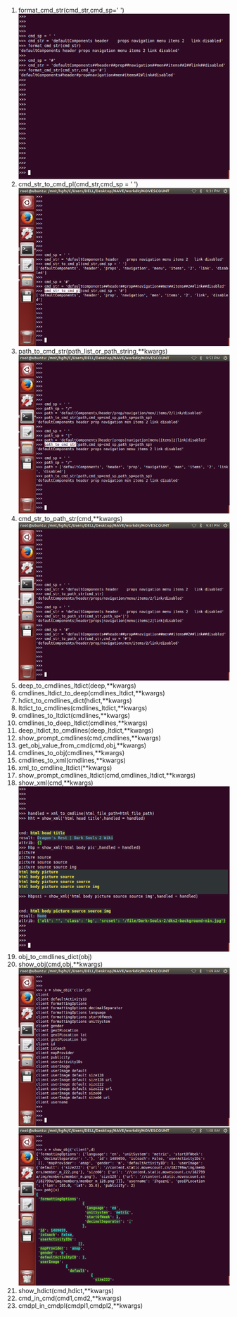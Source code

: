 1. format_cmd_str(cmd_str,cmd_sp=' ')
![](Images/hdict_cmdline.format_cmd_str_1.png)  
2. cmd_str_to_cmd_pl(cmd_str,cmd_sp = ' ')
![](Images/hdict_cmdline.cmd_str_to_cmd_pl_1.png)
3. path_to_cmd_str(path_list_or_path_string,**kwargs) 
![](Images/hdict_cmdline.path_to_cmd_str_1.png)
4. cmd_str_to_path_str(cmd,**kwargs)
![](Images/hdict_cmdline.cmd_str_to_path_str_1.png)
5. deep_to_cmdlines_ltdict(deep,**kwargs)
6. cmdlines_ltdict_to_deep(cmdlines_ltdict,**kwargs)
7. hdict_to_cmdlines_dict(hdict,**kwargs)
8. ltdict_to_cmdlines(cmdlines_ltdict,**kwargs)
9. cmdlines_to_ltdict(cmdlines,**kwargs)
10. cmdlines_to_deep_ltdict(cmdlines,**kwargs)
11. deep_ltdict_to_cmdlines(deep_ltdict,**kwargs)
12. show_prompt_cmdlines(cmd,cmdlines,**kwargs)
13. get_obj_value_from_cmd(cmd,obj,**kwargs)
14. cmdlines_to_obj(cmdlines,**kwargs)
15. cmdlines_to_xml(cmdlines,**kwargs)  
16. xml_to_cmdline_ltdict(**kwargs)  
17. show_prompt_cmdlines_ltdict(cmd,cmdlines_ltdict,**kwargs)  
18. show_xml(cmd,**kwargs)  
![](Images/hdict_cmdline.show_xml.png)  
19. obj_to_cmdlines_dict(obj)
20. show_obj(cmd,obj,**kwargs)
![](Images/hdict_cmdline.show_obj_1.png) 
![](Images/hdict_cmdline.show_obj_2.png) 
21. show_hdict(cmd,hdict,**kwargs)
22. cmd_in_cmd(cmd1,cmd2,**kwargs)
23. cmdpl_in_cmdpl(cmdpl1,cmdpl2,**kwargs)


